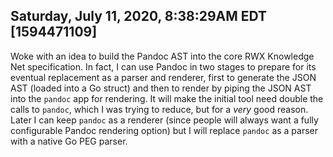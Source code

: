 ## Saturday, July 11, 2020, 8:38:29AM EDT [1594471109]

Woke with an idea to build the Pandoc AST into the core RWX Knowledge
Net specification. In fact, I can use Pandoc in two stages to prepare
for its eventual replacement as a parser and renderer, first to generate
the JSON AST (loaded into a Go struct) and then to render by piping the
JSON AST into the `pandoc` app for rendering. It will make the initial
tool need double the calls to `pandoc`, which I was trying to reduce,
but for a *very* good reason. Later I can keep `pandoc` as a renderer
(since people will always want a fully configurable Pandoc rendering
option) but I will replace `pandoc` as a parser with a native Go PEG
parser.


